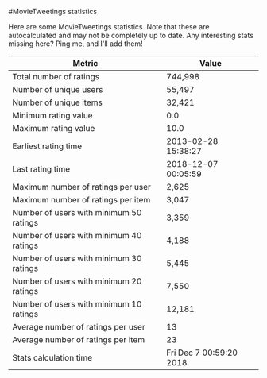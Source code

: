 #MovieTweetings statistics

Here are some MovieTweetings statistics. Note that these are autocalculated and may not be completely up to date. Any interesting stats missing here? Ping me, and I'll add them!

Metric | Value
--- | ---
Total number of ratings                 | 744,998
Number of unique users                  | 55,497
Number of unique items                  | 32,421
Minimum rating value                    | 0.0
Maximum rating value                    | 10.0
Earliest rating time                    | 2013-02-28 15:38:27
Last rating time                        | 2018-12-07 00:05:59
Maximum number of ratings per user      | 2,625
Maximum number of ratings per item      | 3,047
Number of users with minimum 50 ratings | 3,359
Number of users with minimum 40 ratings | 4,188
Number of users with minimum 30 ratings | 5,445
Number of users with minimum 20 ratings | 7,550
Number of users with minimum 10 ratings | 12,181
Average number of ratings per user      | 13
Average number of ratings per item      | 23
Stats calculation time                  | Fri Dec  7 00:59:20 2018

